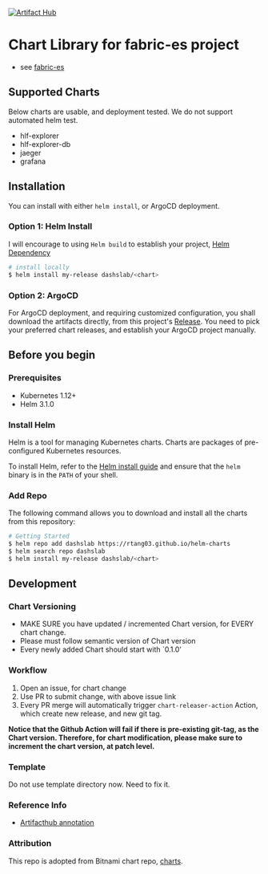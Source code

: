 [![Artifact Hub](https://img.shields.io/endpoint?url=https://artifacthub.io/badge/repository/dashslab)](https://artifacthub.io/packages/search?repo=dashslab)

# Chart Library for fabric-es project

- see [fabric-es](https://rtang03.github.com/fabric-es)

## Supported Charts

Below charts are usable, and deployment tested. We do not support automated helm test.

- hlf-explorer
- hlf-explorer-db
- jaeger
- grafana

## Installation

You can install with either `helm install`, or ArgoCD deployment. 

### Option 1: Helm Install

I will encourage to using `Helm build` to establish your project, [Helm Dependency](https://helm.sh/docs/helm/helm_dependency/)

```bash
# install locally
$ helm install my-release dashslab/<chart>
```

### Option 2: ArgoCD
For ArgoCD deployment, and requiring customized configuration, you shall download the artifacts directly, from this project's
[Release](https://github.com/rtang03/helm-charts/releases). You need to pick your preferred chart releases, and establish
your ArgoCD project manually. 


## Before you begin

### Prerequisites
- Kubernetes 1.12+
- Helm 3.1.0

### Install Helm

Helm is a tool for managing Kubernetes charts. Charts are packages of pre-configured Kubernetes resources.

To install Helm, refer to the [Helm install guide](https://github.com/helm/helm#install) and ensure that the `helm` binary is in the `PATH` of your shell.

### Add Repo

The following command allows you to download and install all the charts from this repository:

```bash
# Getting Started
$ helm repo add dashslab https://rtang03.github.io/helm-charts
$ helm search repo dashslab
$ helm install my-release dashslab/<chart>
```

## Development

### Chart Versioning

- MAKE SURE you have updated / incremented Chart version, for EVERY chart change.
- Please must follow semantic version of Chart version
- Every newly added Chart should start with `0.1.0'

### Workflow

1. Open an issue, for chart change
2. Use PR to submit change, with above issue link
3. Every PR merge will automatically trigger `chart-releaser-action` Action, which create new release, and new git tag.

**Notice that the Github Action will fail if there is pre-existing git-tag, as the Chart version. Therefore, for chart modification, 
please make sure to increment the chart version, at patch level.**

### Template

Do not use template directory now. Need to fix it.

### Reference Info
- [Artifacthub annotation](https://artifacthub.io/docs/topics/annotations/helm/)

### Attribution

This repo is adopted from Bitnami chart repo, [charts](https://github.com/bitnami/charts).
